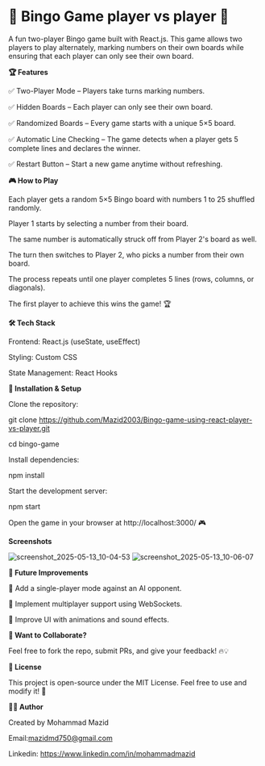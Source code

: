 # 🎉 Bingo Game player vs player 🎉

A fun two-player Bingo game built with React.js. This game allows two players to play alternately, marking numbers on their own boards while ensuring that each player can only see their own board.

**🏆 Features**

✅ Two-Player Mode – Players take turns marking numbers.

✅ Hidden Boards – Each player can only see their own board.

✅ Randomized Boards – Every game starts with a unique 5×5 board.

✅ Automatic Line Checking – The game detects when a player gets 5 complete lines and declares the winner.

✅ Restart Button – Start a new game anytime without refreshing.

**🎮 How to Play**

Each player gets a random 5×5 Bingo board with numbers 1 to 25 shuffled randomly.

Player 1 starts by selecting a number from their board.

The same number is automatically struck off from Player 2's board as well.

The turn then switches to Player 2, who picks a number from their own board.

The process repeats until one player completes 5 lines (rows, columns, or diagonals).

The first player to achieve this wins the game! 🏆

**🛠️ Tech Stack**

Frontend: React.js (useState, useEffect)

Styling: Custom CSS

State Management: React Hooks

**🚀 Installation & Setup**

Clone the repository:

git clone https://github.com/Mazid2003/Bingo-game-using-react-player-vs-player.git

cd bingo-game

Install dependencies:

npm install

Start the development server:

npm start

Open the game in your browser at http://localhost:3000/ 🎮

**Screenshots**

![screenshot_2025-05-13_10-04-53](https://github.com/user-attachments/assets/a2fa7f38-c097-4df7-9c7f-9387e3c2c7b1)
![screenshot_2025-05-13_10-06-07](https://github.com/user-attachments/assets/e3cb9e2f-72c7-4b5d-bfb6-317572d9416e)

**🎯 Future Improvements**

🔹 Add a single-player mode against an AI opponent.

🔹 Implement multiplayer support using WebSockets.

🔹 Improve UI with animations and sound effects.

**💬 Want to Collaborate?**

Feel free to fork the repo, submit PRs, and give your feedback! 🔥💡

**📜 License**

This project is open-source under the MIT License. Feel free to use and
modify it! 🚀

**👨‍💻 Author**

Created by Mohammad Mazid

Email:mazidmd750@gmail.com

Linkedin: https://www.linkedin.com/in/mohammadmazid

